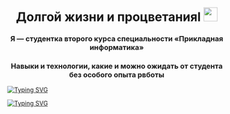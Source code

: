 <h1 align="center">Долгой жизни и процветанияl</a> 
<img src="https://github.com/blackcater/blackcater/raw/main/images/Hi.gif" height="32"/></h1>
<h3 align="center">Я — студентка второго курса специальности «Прикладная информатика»</h3>
<h3 align="center">Навыки и технологии, какие и можно ожидать от студента без особого опыта рвботы</h3>
<a href="https://git.io/typing-svg"><img src="https://readme-typing-svg.herokuapp.com?font=Fira+Code&pause=1000&repeat=false&width=435&lines=%D0%A1%D1%81%D1%8B%D0%BB%D0%BA%D0%B0+%D0%BD%D0%B0+%D0%BF%D0%BE%D1%80%D1%82%D1%84%D0%BE%D0%BB%D0%B8%D0%BE+%D0%BF%D0%BE%D1%8F%D0%B2%D0%B8%D1%82%D1%81%D1%8F%2C" alt="Typing SVG" /></a>

<a href="https://git.io/typing-svg"><img src="https://readme-typing-svg.herokuapp.com?font=Fira+Code&pause=1000&repeat=false&width=435&lines=%D0%BA%D0%BE%D0%B3%D0%B4%D0%B0+%D1%83+%D0%BC%D0%B5%D0%BD%D1%8F+%D0%B1%D1%83%D0%B4%D0%B5%D1%82+%D0%BF%D0%BE%D1%80%D1%82%D1%84%D0%BE%D0%BB%D0%B8%D0%BE..." alt="Typing SVG" /></a>
